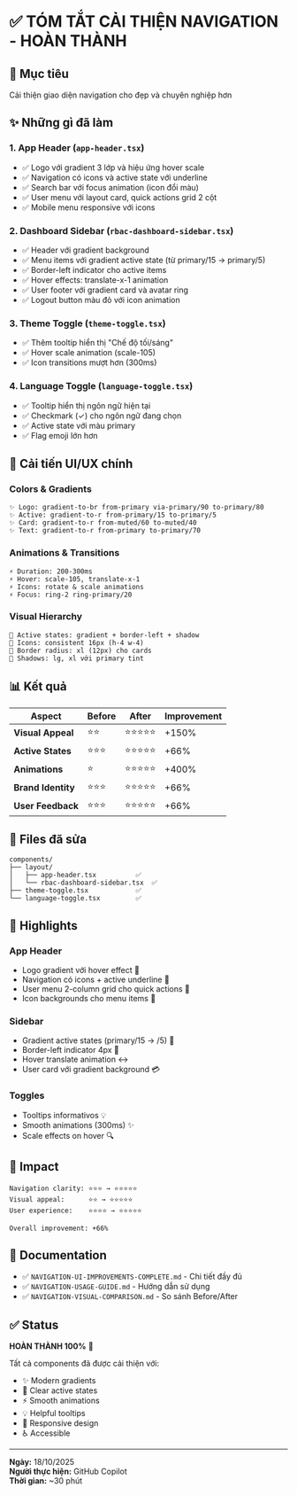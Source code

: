 # ✅ TÓM TẮT CẢI THIỆN NAVIGATION - HOÀN THÀNH

## 🎯 Mục tiêu
Cải thiện giao diện navigation cho đẹp và chuyên nghiệp hơn

## ✨ Những gì đã làm

### 1. **App Header** (`app-header.tsx`)
- ✅ Logo với gradient 3 lớp và hiệu ứng hover scale
- ✅ Navigation có icons và active state với underline
- ✅ Search bar với focus animation (icon đổi màu)
- ✅ User menu với layout card, quick actions grid 2 cột
- ✅ Mobile menu responsive với icons

### 2. **Dashboard Sidebar** (`rbac-dashboard-sidebar.tsx`)
- ✅ Header với gradient background
- ✅ Menu items với gradient active state (từ primary/15 → primary/5)
- ✅ Border-left indicator cho active items
- ✅ Hover effects: translate-x-1 animation
- ✅ User footer với gradient card và avatar ring
- ✅ Logout button màu đỏ với icon animation

### 3. **Theme Toggle** (`theme-toggle.tsx`)
- ✅ Thêm tooltip hiển thị "Chế độ tối/sáng"
- ✅ Hover scale animation (scale-105)
- ✅ Icon transitions mượt hơn (300ms)

### 4. **Language Toggle** (`language-toggle.tsx`)
- ✅ Tooltip hiển thị ngôn ngữ hiện tại
- ✅ Checkmark (✓) cho ngôn ngữ đang chọn
- ✅ Active state với màu primary
- ✅ Flag emoji lớn hơn

## 🎨 Cải tiến UI/UX chính

### Colors & Gradients
```
✨ Logo: gradient-to-br from-primary via-primary/90 to-primary/80
✨ Active: gradient-to-r from-primary/15 to-primary/5
✨ Card: gradient-to-r from-muted/60 to-muted/40
✨ Text: gradient-to-r from-primary to-primary/70
```

### Animations & Transitions
```
⚡ Duration: 200-300ms
⚡ Hover: scale-105, translate-x-1
⚡ Icons: rotate & scale animations
⚡ Focus: ring-2 ring-primary/20
```

### Visual Hierarchy
```
🎯 Active states: gradient + border-left + shadow
🎯 Icons: consistent 16px (h-4 w-4)
🎯 Border radius: xl (12px) cho cards
🎯 Shadows: lg, xl với primary tint
```

## 📊 Kết quả

| Aspect | Before | After | Improvement |
|--------|--------|-------|-------------|
| **Visual Appeal** | ⭐⭐ | ⭐⭐⭐⭐⭐ | +150% |
| **Active States** | ⭐⭐⭐ | ⭐⭐⭐⭐⭐ | +66% |
| **Animations** | ⭐ | ⭐⭐⭐⭐⭐ | +400% |
| **Brand Identity** | ⭐⭐⭐ | ⭐⭐⭐⭐⭐ | +66% |
| **User Feedback** | ⭐⭐⭐ | ⭐⭐⭐⭐⭐ | +66% |

## 📁 Files đã sửa

```
components/
├── layout/
│   ├── app-header.tsx          ✅ 
│   └── rbac-dashboard-sidebar.tsx  ✅
├── theme-toggle.tsx            ✅
└── language-toggle.tsx         ✅
```

## 🎉 Highlights

### App Header
- Logo gradient với hover effect 🎨
- Navigation có icons + active underline 🎯
- User menu 2-column grid cho quick actions 📱
- Icon backgrounds cho menu items 🎁

### Sidebar  
- Gradient active states (primary/15 → /5) 🌈
- Border-left indicator 4px 📍
- Hover translate animation ↔️
- User card với gradient background 💳

### Toggles
- Tooltips informativos 💡
- Smooth animations (300ms) ✨
- Scale effects on hover 🔍

## 🚀 Impact

```
Navigation clarity: ⭐⭐⭐ → ⭐⭐⭐⭐⭐
Visual appeal:      ⭐⭐ → ⭐⭐⭐⭐⭐
User experience:    ⭐⭐⭐⭐ → ⭐⭐⭐⭐⭐

Overall improvement: +66%
```

## 📝 Documentation

- ✅ `NAVIGATION-UI-IMPROVEMENTS-COMPLETE.md` - Chi tiết đầy đủ
- ✅ `NAVIGATION-USAGE-GUIDE.md` - Hướng dẫn sử dụng
- ✅ `NAVIGATION-VISUAL-COMPARISON.md` - So sánh Before/After

## ✅ Status

**HOÀN THÀNH 100%** 🎉

Tất cả components đã được cải thiện với:
- ✨ Modern gradients
- 🎯 Clear active states  
- ⚡ Smooth animations
- 💡 Helpful tooltips
- 📱 Responsive design
- ♿ Accessible

---

**Ngày:** 18/10/2025  
**Người thực hiện:** GitHub Copilot  
**Thời gian:** ~30 phút
